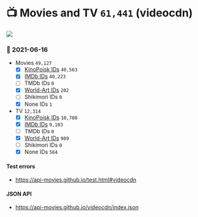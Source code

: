 # :tv: Movies and TV `61,441` (videocdn)

<a href="https://API-Movies.github.io"><img src="https://API-Movies.github.io/banner.png?cache"></a>

### :date: 2021-06-16
- Movies `49,127`
  - [x] <a href="https://API-Movies.github.io/videocdn/movie_kinopoisk_ids.json">KinoPoisk IDs</a> `40,563`
  - [x] <a href="https://API-Movies.github.io/videocdn/movie_imdb_ids.json">IMDb IDs</a> `40,223`
  - [ ] TMDb IDs `0`
  - [x] <a href="https://API-Movies.github.io/videocdn/movie_world_art_ids.json">World-Art IDs</a> `202`
  - [ ] Shikimori IDs `0`
  - [x] None IDs `1`
- TV `12,314`
  - [x] <a href="https://API-Movies.github.io/videocdn/tv_kinopoisk_ids.json">KinoPoisk IDs</a> `10,708`
  - [x] <a href="https://API-Movies.github.io/videocdn/tv_imdb_ids.json">IMDb IDs</a> `9,103`
  - [ ] TMDb IDs `0`
  - [x] <a href="https://API-Movies.github.io/videocdn/tv_world_art_ids.json">World-Art IDs</a> `909`
  - [ ] Shikimori IDs `0`
  - [x] None IDs `564`
#### Test errors
- <a href='https://api-movies.github.io/test.html#videocdn'>https://api-movies.github.io/test.html#videocdn</a>
#### JSON API
- <a href='https://api-movies.github.io/videocdn/index.json'>https://api-movies.github.io/videocdn/index.json</a>
